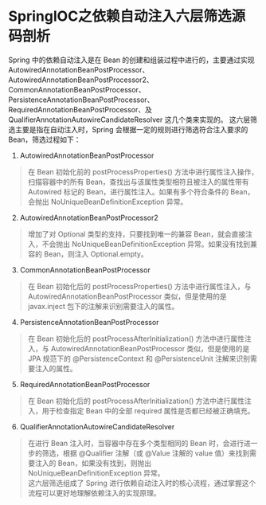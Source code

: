 # SpringlOC之依赖自动注入六层筛选源码剖析
Spring 中的依赖自动注入是在 Bean 的创建和组装过程中进行的，主要通过实现 AutowiredAnnotationBeanPostProcessor、AutowiredAnnotationBeanPostProcessor2、CommonAnnotationBeanPostProcessor、PersistenceAnnotationBeanPostProcessor、RequiredAnnotationBeanPostProcessor、及 QualifierAnnotationAutowireCandidateResolver 这几个类来实现的。
这六层筛选主要是指在自动注入时，Spring 会根据一定的规则进行筛选符合注入要求的 Bean，筛选过程如下：
1. AutowiredAnnotationBeanPostProcessor
> 在 Bean 初始化前的 postProcessProperties() 方法中进行属性注入操作，扫描容器中的所有 Bean，查找出与该属性类型相符且被注入的属性带有 Autowired 标记的 Bean，进行属性注入。如果有多个符合条件的 Bean，会抛出 NoUniqueBeanDefinitionException 异常。
2. AutowiredAnnotationBeanPostProcessor2
> 增加了对 Optional 类型的支持，只要找到唯一的兼容 Bean，就会直接注入，不会抛出 NoUniqueBeanDefinitionException 异常。如果没有找到兼容的 Bean，则注入 Optional.empty。
3. CommonAnnotationBeanPostProcessor
> 在 Bean 初始化后的 postProcessProperties() 方法中进行属性注入，与 AutowiredAnnotationBeanPostProcessor 类似，但是使用的是 javax.inject 包下的注解来识别需要注入的属性。
4. PersistenceAnnotationBeanPostProcessor
> 在 Bean 初始化后的 postProcessAfterInitialization() 方法中进行属性注入，与 AutowiredAnnotationBeanPostProcessor 类似，但是使用的是 JPA 规范下的 @PersistenceContext 和 @PersistenceUnit 注解来识别需要注入的属性。
5. RequiredAnnotationBeanPostProcessor
> 在 Bean 初始化后的 postProcessAfterInitialization() 方法中进行属性注入，用于检查指定 Bean 中的全部 required 属性是否都已经被正确填充。
6. QualifierAnnotationAutowireCandidateResolver
> 在进行 Bean 注入时，当容器中存在多个类型相同的 Bean 时，会进行进一步的筛选，根据 @Qualifier 注解（或 @Value 注解的 value 值）来找到需要注入的 Bean，如果没有找到，则抛出 NoUniqueBeanDefinitionException 异常。  
这六层筛选组成了 Spring 进行依赖自动注入时的核心流程，通过掌握这个流程可以更好地理解依赖注入的实现原理。

